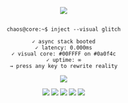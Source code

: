 <!-- Glitch-Text-Animation -->
<p align="center">
  <img src="https://readme-typing-svg.herokuapp.com?font=Orbitron&size=24&duration=3000&pause=1000&color=BD93F9&center=true&vCenter=true&width=600&lines=Injecting+CHAOS...;Glitch+Sequence:+ACTIVE;System+Uptime%3A+∞;You+are+inside+the+Core" />
</p>

<!-- Terminal-ähnlicher Abschnitt -->
<pre align="center"><code>
chaos@core:~$ inject --visual glitch

✓ async stack booted
✓ latency: 0.000ms
✓ visual core: #00FFFF on #0a0f4c
✓ uptime: ∞
→ press any key to rewrite reality
</code></pre>

<!-- Skill Icons -->
<p align="center">
  <img src="https://skillicons.dev/icons?i=go,py,ts,js,html,css,react,nextjs,nodejs,bash,powershell,git,docker,postgres,linux,vscode" />
</p>

<!-- Badges -->
<p align="center">
  <img src="https://img.shields.io/badge/Build-Stable-00ffff?style=for-the-badge&logo=vercel&logoColor=white" />
  <img src="https://img.shields.io/badge/Latency-%3C1ms-0a0f4c?style=for-the-badge&logo=clockify&logoColor=white" />
  <img src="https://img.shields.io/badge/CI/CD-Auto-1e90ff?style=for-the-badge&logo=githubactions&logoColor=white" />
  <img src="https://img.shields.io/badge/Mode-Dark%20Neon-blueviolet?style=for-the-badge&logo=obsidian&logoColor=white" />
  <img src="https://img.shields.io/badge/State-CHAOS-00ffff?style=for-the-badge&logo=neovim&logoColor=white" />
</p>